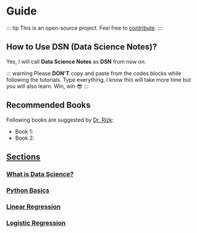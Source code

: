# Guide

::: tip
This is an open-source project. Feel free to [contribute](/contributors/how-to).
:::

## How to Use DSN (Data Science Notes)?

Yes, I will call **Data Science Notes** as **DSN** from now on.

::: warning
Please **DON'T** copy and paste from the codes blocks while following the tutorials. Type everything, I know this will take more time but you will also learn. Win, win :sunglasses:
:::

## Recommended Books
Following books are suggested by [Dr. Rizk](/contributors/drrizk):
- Book 1:
- Book 2:

## [Sections](/sections)
### [What is Data Science?](/sections/what-is-data-science)
### [Python Basics](/sections/python-basics)
### [Linear Regression](/sections/linear-regression)
### [Logistic Regression](/sections/logistic-regression)
